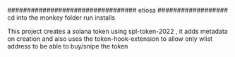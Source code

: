 ################################# etiosa ##################
cd into the monkey folder
run installs

This project creates a solana token using spl-token-2022 , it adds metadata on creation and also uses the token-hook-extension to allow only wlist address to be able to buy/snipe the token

